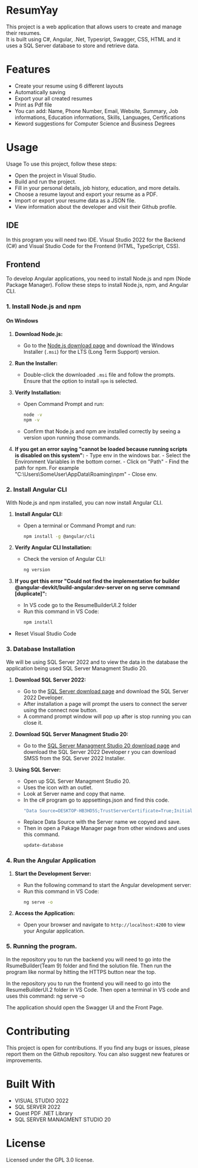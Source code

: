 # ResumYay
This project is a web application that allows users to create and manage their resumes.<br>
It is built using C#, Angular, .Net, Typesript, Swagger, CSS, HTML and it uses a SQL Server database to store and retrieve data.<br>
<h1>Features</h1>
<ul>
  <li>Create your resume using 6 different layouts</li>
  <li>Automatically saving</li>
  <li>Export your all created resumes</li>
  <li>Print as Pdf file</li>
  <li>You can add: Name, Phone Number, Email, Website, Summary, Job informations, Education informations, Skills, Languages, Certifications</li>
  <li>Keword suggestions for Computer Science and Business Degrees</li>
</ul>

<h1>Usage</h1>
Usage
To use this project, follow these steps:
<ul>
<li>Open the project in Visual Studio.</li>
<li>Build and run the project.</li>
<li>Fill in your personal details, job history, education, and more details.</li>
<li>Choose a resume layout and export your resume as a PDF.</li>
<li>Import or export your resume data as a JSON file.</li>
<li>View information about the developer and visit their Github profile.</li>
</ul>

## IDE

In this program you will need two IDE. Visual Studio 2022 for the Backend (C#) and Visual Studio Code for the Frontend (HTML, TypeScript, CSS).

## Frontend

To develop Angular applications, you need to install Node.js and npm (Node Package Manager). Follow these steps to install Node.js, npm, and Angular CLI.

### 1. Install Node.js and npm

#### On Windows

1. **Download Node.js:**
   - Go to the [Node.js download page](https://nodejs.org/) and download the Windows Installer (`.msi`) for the LTS (Long Term Support) version.

2. **Run the Installer:**
   - Double-click the downloaded `.msi` file and follow the prompts. Ensure that the option to install `npm` is selected.

3. **Verify Installation:**
   - Open Command Prompt and run:
     ```bash
     node -v
     npm -v
     ```
   - Confirm that Node.js and npm are installed correctly by seeing a version upon running those commands.

4.    **If you get an error saying "cannot be loaded because running scripts is disabled on this system":**
    - Type env in the windows bar.
    - Select the Environment Variables in the bottom corner.
    - Click on "Path"
    - Find the path for npm. For example "C:\Users\SomeUser\AppData\Roaming\npm"
    - Close env.

### 2. Install Angular CLI

With Node.js and npm installed, you can now install Angular CLI.

1. **Install Angular CLI:**
   - Open a terminal or Command Prompt and run:
     ```bash
     npm install -g @angular/cli
     ```

2. **Verify Angular CLI Installation:**
   - Check the version of Angular CLI:
     ```bash
     ng version
     ```

3. **If you get this error "Could not find the implementation for builder @angular-devkit/build-angular:dev-server on ng serve command [duplicate]":**
   - In VS code go to the ResumeBuilderUI.2 folder
   - Run this command in VS Code:
     ```bash
     npm install
     ```
  - Reset Visual Studio Code
### 3. Database Installation

We will be using SQL Server 2022 and to view the data in the database the application being used 
SQL Server Managment Studio 20.

1. **Download SQL Server 2022:**
   - Go to the [SQL Server download page](https://www.microsoft.com/en-us/sql-server/sql-server-downloads) and download the SQL Server 2022 Developer.
   - After installation a page will prompt the users to connect the server using the connect now button.
   - A command prompt window will pop up after is stop running you can close it.

2. **Download SQL Server Managment Studio 20:**
   - Go to the [SQL Server Managment Studio 20 download page]([https://www.microsoft.com/en-us/sql-server/sql-server-downloads](https://learn.microsoft.com/en-us/sql/ssms/download-sql-server-management-studio-ssms?view=sql-server-ver16)) and download the SQL Server 2022 Developer r you can download SMSS from the SQL Server 2022 Installer.

3. **Using SQL Server:**
   - Open up SQL Server Managment Studio 20.
   - Uses the icon with an outlet.
   - Look at Server name and copy that name.
   - In the c# program go to appsettings.json and find this code.
      ```bash
     "Data Source=DESKTOP-HB3HD5S;TrustServerCertificate=True;Initial Catalog = ResumeBuilderDb; Integrated Security = true;"
     ```
   - Replace Data Source with the Server name we copyed and save.
   - Then in open a Pakage Manager page from other windows and uses this command.
      ```bash
     update-database
     ```

### 4. Run the Angular Application

1. **Start the Development Server:**
   - Run the following command to start the Angular development server:
   - Run this command in VS Code: 
     ```bash
     ng serve -o
     ```

2. **Access the Application:**
   - Open your browser and navigate to `http://localhost:4200` to view your Angular application.


### 5. Running the program.

In the repository you to run the backend you will need to go into the RsumeBuilder(Team 9) folder and find the solution file. Then run the program like normal by hitting the HTTPS button near the top.

In the repository you to run the frontend you will need to go into the ResumeBuilderUI.2 folder in VS Code. Then open a terminal in VS code and uses this command: ng serve -o

The application should open the Swagger UI and the Front Page.


<h1>Contributing</h1>
This project is open for contributions. If you find any bugs or issues, please report them on the Github repository. You can also suggest new features or improvements.

<h1>Built With</h1>
<ul>
  <li>VISUAL STUDIO 2022</li>
  <li>SQL SERVER 2022</li>
  <li>Quest PDF .NET Library</i>   
  <li>SQL SERVER MANAGMENT STUDIO 20</i>
</ul>

<h1>License</h1>
Licensed under the GPL 3.0 license.
